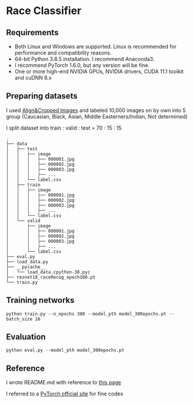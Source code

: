 # Race Classifier

## Requirements

* Both Linux and Windows are supported. Linux is recommended for performance and compatibility reasons.
* 64-bit Python 3.8.5 installation. I recommend Anaconda3.
* I recommend PyTorch 1.6.0, but any version will be fine.
* One or more high-end NVIDIA GPUs, NVIDIA drivers, CUDA 11.1 toolkit and cuDNN 8.x

## Preparing datasets

I used [Align&Cropped Images](https://mmlab.ie.cuhk.edu.hk/projects/CelebA.html) and labeled 10,000 images on by own into 5 group (Caucasian, Black, Asian, Middle Easterners/Indian, Not determined)

I split dataset into train : valid : test = 70 : 15 : 15

```
.
├── data
│   ├── test
│   │   ├── image
│   │   │   ├── 000001.jpg
│   │   │   ├── 000002.jpg
│   │   │   ├── 000003.jpg
│   │   │   ├── ...
│   │   └── label.csv
│   ├── train
│   │   ├── image
│   │   │   ├── 000001.jpg
│   │   │   ├── 000002.jpg
│   │   │   ├── 000003.jpg
│   │   │   ├── ...
│   │   └── label.csv
│   └── valid
│       ├── image
│       │   ├── 000001.jpg
│       │   ├── 000002.jpg
│       │   ├── 000003.jpg
│       │   ├── ...
│       └── label.csv
├── eval.py
├── load_data.py
├── __pycache__
│   └── load_data.cpython-38.pyc
├── resnet18_raceRecog_epoch100.pt
└── train.py
```

## Training networks

```
python train.py --n_epochs 300 --model_pth model_300epochs.pt --batch_size 16
```

## Evaluation

```
python eval.py --model_pth model_300epochs.pt
```

## Reference

I wrote README.md with reference to [this page](https://github.com/ji-in/stylegan2)

I referred to a [PyTorch official site](https://tutorials.pytorch.kr/beginner/transfer_learning_tutorial.html) for fine codes
